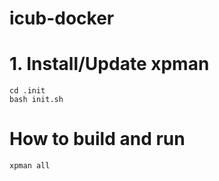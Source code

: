 # icub-docker


# 1. Install/Update xpman

    cd .init
    bash init.sh

# How to build and run

    xpman all
